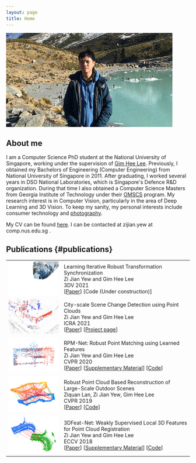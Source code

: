 ```yaml
---
layout: page
title: Home
---
```


![alt text](assets/img-6364.jpg "Photo of me")

## About me
I am a Computer Science PhD student at the National University of Singapore, working under the supervision of [Gim Hee Lee](https://sites.google.com/site/gimheelee/).  Previously, I obtained my Bachelors of Engineering (Computer Engineering) from National University of Singapore in 2011. After graduating, I worked several years in DSO National Laboratories, which is Singapore's Defence R&D organization. During that time I also obtained a Computer Science Masters from Georgia Institute of Technology under their [OMSCS](http://www.omscs.gatech.edu) program.  My research interest is in Computer Vision, particularly in the area of Deep Learning and 3D Vision. To keep my sanity, my personal interests include consumer technology and [photography](photography).

<p>My CV can be found <a href="assets/cv_simple.pdf">here</a>. I can be contacted at zijian.yew at comp.nus.edu.sg .</p>

## Publications {#publications}
<table>
	<tr>
		<td width="30%">
			<img src="assets/transsync.gif">
		</td>
		<td width="70%">
			<div class="pub-title">
				Learning Iterative Robust Transformation Synchronization
			</div>
			<div class="pub-details">
				Zi Jian Yew and Gim Hee Lee<br/>
				3DV 2021
			</div>
			<div class="pub-details">
				[<a href="https://arxiv.org/pdf/2111.00728.pdf">Paper</a>]
				[Code (Under construction)]
			</div>
		</td>
	</tr>
	<tr>
		<td width="30%">
			<img src="assets/changedet.png">
		</td>
		<td width="70%">
			<div class="pub-title">
				City-scale Scene Change Detection using Point Clouds
			</div>
			<div class="pub-details">
				Zi Jian Yew and Gim Hee Lee<br/>
				ICRA 2021
			</div>
			<div class="pub-details">
				[<a href="https://arxiv.org/pdf/2103.14314.pdf">Paper</a>]
				[<a href="https://yewzijian.github.io/ChangeDet/">Project page</a>]
			</div>
		</td>
	</tr>
  <tr>
		<td width="30%">
			<img src="assets/rpmnet.png">
		</td>
		<td width="70%">
			<div class="pub-title">
				RPM-Net: Robust Point Matching using Learned Features
			</div>
			<div class="pub-details">
				Zi Jian Yew and Gim Hee Lee<br/>
				CVPR 2020
			</div>
			<div class="pub-details">
				[<a href="https://arxiv.org/pdf/2003.13479.pdf">Paper</a>]
				[<a href="https://arxiv.org/src/2003.13479v1/anc/supplementary.pdf">Supplementary Material</a>]
				[<a href="https://github.com/yewzijian/RPMNet">Code</a>]
			</div>
		</td>
	</tr>
	<tr>
		<td width="30%">
			<img src="assets/robustrecon.png">
		</td>
		<td width="70%">
			<div class="pub-title">
				Robust Point Cloud Based Reconstruction of Large-Scale Outdoor Scenes
			</div>
			<div class="pub-details">
				Ziquan Lan, Zi Jian Yew, Gim Hee Lee<br/>
				CVPR 2019
			</div>
			<div class="pub-details">
				[<a href="https://arxiv.org/pdf/1905.09634">Paper</a>]
				[<a href="https://github.com/ziquan111/RobustPCLReconstruction">Code</a>]
			</div>
		</td>
	</tr>
	<tr>
		<td width="30%">
			<img src="assets/3dfeatnet.png">
		</td>
		<td width="70%">
			<div class="pub-title">
				3DFeat-Net: Weakly Supervised Local 3D Features for Point Cloud Registration
			</div>
			<div class="pub-details">
				Zi Jian Yew and Gim Hee Lee<br/>
				ECCV 2018
			</div>
			<div class="pub-details">
				[<a href="https://arxiv.org/pdf/1807.09413">Paper</a>]
				[<a href="https://arxiv.org/src/1807.09413v1/anc/supplementary.pdf">Supplementary Material</a>]
				[<a href="https://github.com/yewzijian/3DFeatNet">Code</a>]
			</div>
		</td>
	</tr>
</table>
